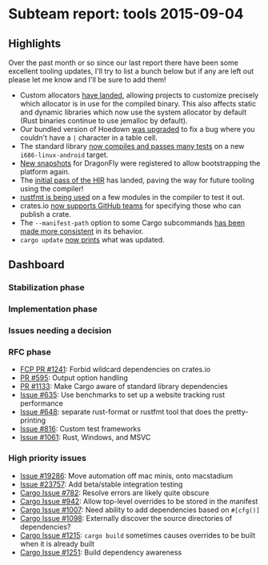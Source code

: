 # Subteam report: tools 2015-09-04

## Highlights

Over the past month or so since our last report there have been some excellent
tooling updates, I'll try to list a bunch below but if any are left out please
let me know and I'll be sure to add them!

* Custom allocators [have landed][alloc], allowing projects to customize
  precisely which allocator is in use for the compiled binary. This also affects
  static and dynamic libraries which now use the system allocator by default
  (Rust binaries continue to use jemalloc by default).
* Our bundled version of Hoedown [was upgraded][hoedown] to fix a bug where you
  couldn't have a `|` character in a table cell.
* The standard library [now compiles and passes many tests][android-x86] on a
  new `i686-linux-android` target.
* [New snapshots][dragonfly-snap] for DragonFly were registered to allow
  bootstrapping the platform again.
* The [initial pass of the HIR][hir] has landed, paving the way for future
  tooling using the compiler!
* [rustfmt is being used][rustfmt] on a few modules in the compiler to test it
  out.
* crates.io [now supports GitHub teams][crates-io-teams] for specifying those
  who can publish a crate.
* The `--manifest-path` option to some Cargo subcommands [has been made more
  consistent][cargo-manifest-path] in its behavior.
* `cargo update` [now prints][cargo-update] what was updated.

[alloc]: https://github.com/rust-lang/rust/pull/27400
[hoedown]: https://github.com/rust-lang/rust/pull/27945
[android-x86]: https://github.com/rust-lang/rust/pull/27957
[color]: https://github.com/rust-lang/rust/pull/27983
[dragonfly-snap]: https://github.com/rust-lang/rust/pull/28165
[hir]: https://github.com/rust-lang/rust/pull/28138
[rustfmt]: https://github.com/rust-lang/rust/pull/28161
[crates-io-teams]: https://github.com/rust-lang/crates.io/pull/177
[cargo-manifest-path]: https://github.com/rust-lang/cargo/pull/1955
[cargo-update]: https://github.com/rust-lang/cargo/pull/1931

## Dashboard

### Stabilization phase


### Implementation phase


### Issues needing a decision


### RFC phase

- [FCP PR #1241](https://github.com/rust-lang/rfcs/pull/1241):
  Forbid wildcard dependencies on crates.io
- [PR #595](https://github.com/rust-lang/rfcs/pull/595):
  Output option handling
- [PR #1133](https://github.com/rust-lang/rfcs/pull/1133):
  Make Cargo aware of standard library dependencies
- [Issue #635](https://github.com/rust-lang/rfcs/issues/635):
  Use benchmarks to set up a website tracking rust performance
- [Issue #648](https://github.com/rust-lang/rfcs/issues/648):
  separate rust-format or rustfmt tool that does the pretty-printing
- [Issue #816](https://github.com/rust-lang/rfcs/issues/816):
  Custom test frameworks
- [Issue #1061](https://github.com/rust-lang/rfcs/issues/1061):
  Rust, Windows, and MSVC

### High priority issues

- [Issue #19286](https://github.com/rust-lang/rust/issues/19286):
  Move automation off mac minis, onto macstadium
- [Issue #23757](https://github.com/rust-lang/rust/issues/23757):
  Add beta/stable integration testing
- [Cargo Issue #782](https://github.com/rust-lang/cargo/issues/782):
  Resolve errors are likely quite obscure
- [Cargo Issue #942](https://github.com/rust-lang/cargo/issues/942):
  Allow top-level overrides to be stored in the manifest
- [Cargo Issue #1007](https://github.com/rust-lang/cargo/issues/1007):
  Need ability to add dependencies based on `#[cfg()]`
- [Cargo Issue #1098](https://github.com/rust-lang/cargo/issues/1098):
  Externally discover the source directories of dependencies?
- [Cargo Issue #1215](https://github.com/rust-lang/cargo/issues/1215):
  `cargo build` sometimes causes overrides to be built when it is already built
- [Cargo Issue #1251](https://github.com/rust-lang/cargo/issues/1251):
  Build dependency awareness
